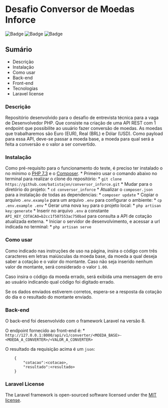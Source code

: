 # Desafio Conversor de Moedas Inforce

![Badge](https://img.shields.io/badge/laravel-8.40-green)
![Badge](https://img.shields.io/badge/version-1.0.0-blue)
![Badge](https://img.shields.io/badge/Bootstrap-4.6.0-green)

## Sumário

<!--ts-->
   * Descrição
   * Instalação
   * Como usar
   * Back-end
   * Front-end
   * Tecnologias
   * Laravel license
<!--te-->

### Descrição

Repositório desenvolvido para o desafio de entrevista técnica para a vaga de Desenvolvedor PHP. Que consiste na criação de uma API REST com 1
endpoint que possibilite ao usuário fazer conversão de moedas. As
moedas que trabalharemos são Euro (EUR), Real (BRL) e Dólar (USD). Como payload para essa API, deve-se passar a
moeda base, a moeda para qual será a feita a conversão e o valor a ser convertido.

### Instalação

Como pré-requisito para o funcionamento do teste, é preciso ter instalado o no mínimo o [PHP 7.3](https://www.php.net/downloads.php#v7.3.28) e o [Composer](https://getcomposer.org/).
    * Primeiro usar o comando abaixo no terminal para realizar o clone do repositório:
       * ```git clone https://github.com/batistajon/conversor_inforce.git```
    * Mudar para o diretório do projeto:
       * `cd conversor_inforce`
    * Atualizar o `composer.json` para a instalação de todas as dependencias:
       * `composer update`
    * Copiar o arquivo `.env.example` para um arquivo `.env` para configurar o ambiente:
       * `cp .env.example .env`
    * Gerar uma nova `key` para o projeto local:
       * `php artisan key:generate`
    * Inserir no arquivo `.env` a constante `API_KEY_COTACAO=b2cc1f507553ac750bad` para consulta a API de cotação atualizada externa.
    * Iniciar o servidor de desenvolvimento, e acessar a url indicada no terminal:
       * `php artisan serve`  

### Como usar

Como indicado nas instruções de uso na página, insira o código com três caracteres em letras maiúsculas da moeda base, da moeda a qual deseja saber a cotação e o valor do montante. Caso não seja inserido nenhum valor de montante, será considerado o valor `1.00`.

Caso insira o código da moeda errado, será exibida uma mensagem de erro ao usuário indicando qual código foi digitado errado.

Se os dados enviados estiverem corretos, espera-se a resposta da cotação do dia e o resultado do montante enviado.

### Back-end

O back-end foi desenvolvido com o framework Laravel na versão 8.

O endpoint fornecido ao front-end é:
    * `http://127.0.0.1:8000/api/v1/converter/<MOEDA_BASE>-<MOEDA_A_CONVERTER>/<VALOR_A_CONVERTER>`

O resultado da requisição acima é um `json`:
```
    {
        "cotacao":<cotacao>, 
        "resultado":<resultado>
    }
```

### Laravel License

The Laravel framework is open-sourced software licensed under the [MIT license](https://opensource.org/licenses/MIT).